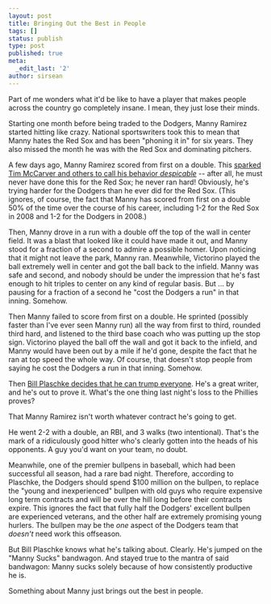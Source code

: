 ```yaml
---
layout: post
title: Bringing Out the Best in People
tags: []
status: publish
type: post
published: true
meta:
  _edit_last: '2'
author: sirsean
---
```

Part of me wonders what it'd be like to have a player that makes people across the country go completely insane. I mean, they just lose their minds.

Starting one month before being traded to the Dodgers, Manny Ramirez started hitting like crazy. National sportswriters took this to mean that Manny hates the Red Sox and has been "phoning it in" for six years. They also missed the month he was with the Red Sox and dominating pitchers.

A few days ago, Manny Ramirez scored from first on a double. This <a href="http://nbcsports.msnbc.com/id/27088815/">sparked Tim McCarver and others to call his behavior </a><em><a href="http://nbcsports.msnbc.com/id/27088815/">despicable</a></em> -- after all, he must never have done this for the Red Sox; he never ran hard! Obviously, he's trying harder for the Dodgers than he ever did for the Red Sox. (This ignores, of course, the fact that Manny has scored from first on a double 50% of the time over the course of his career, including 1-2 for the Red Sox in 2008 and 1-2 for the Dodgers in 2008.)

Then, Manny drove in a run with a double off the top of the wall in center field. It was a blast that looked like it could have made it out, and Manny stood for a fraction of a second to admire a possible homer. Upon noticing that it might not leave the park, Manny ran. Meanwhile, Victorino played the ball extremely well in center and got the ball back to the infield. Manny was safe and second, and nobody should be under the impression that he's fast enough to hit triples to center on any kind of regular basis. But ... by pausing for a fraction of a second he "cost the Dodgers a run" in that inning. Somehow.

Then Manny failed to score from first on a double. He sprinted (possibly faster than I've ever seen Manny run) all the way from first to third, rounded third hard, and listened to the third base coach who was putting up the stop sign. Victorino played the ball off the wall and got it back to the infield, and Manny would have been out by a mile if he'd gone, despite the fact that he ran at top speed the whole way. Of course, that doesn't stop people from saying he cost the Dodgers a run in that inning. Somehow.

Then <a href="http://www.latimes.com/sports/la-sp-plaschke14-2008oct14,0,7380183.column">Bill Plaschke decides that he can trump everyone</a>. He's a great writer, and he's out to prove it. What's the one thing last night's loss to the Phillies proves?

That Manny Ramirez isn't worth whatever contract he's going to get.

He went 2-2 with a double, an RBI, and 3 walks (two intentional). That's the mark of a ridiculously good hitter who's clearly gotten into the heads of his opponents. A guy you'd want on your team, no doubt.

Meanwhile, one of the premier bullpens in baseball, which had been successful all season, had a rare bad night. Therefore, according to Plaschke, the Dodgers should spend $100 million on the bullpen, to replace the "young and inexperienced" bullpen with old guys who require expensive long term contracts and will be over the hill long before their contracts expire. This ignores the fact that fully half the Dodgers' excellent bullpen are experienced veterans, and the other half are extremely promising young hurlers. The bullpen may be the <em>one</em> aspect of the Dodgers team that <em>doesn't</em> need work this offseason.

But Bill Plaschke knows what he's talking about. Clearly. He's jumped on the "Manny Sucks" bandwagon. And stayed true to the mantra of said bandwagon: Manny sucks solely because of how consistently productive he is.

Something about Manny just brings out the best in people.

